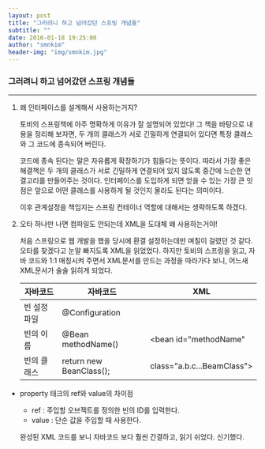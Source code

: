 ```yaml
---
layout: post
title: "그러려니 하고 넘어갔던 스프링 개념들"
subtitle: ""
date: 2016-01-18 19:25:00
author: "smnkim"
header-img: "img/smnkim.jpg"
---
```




### 그러려니 하고 넘어갔던 스프링 개념들
----

1. 왜 인터페이스를 설계해서 사용하는거지?
 
    토비의 스프링책에 아주 명확하게 이유가 잘 설명되어 있었다! 그 책을 바탕으로 내용을 정리해 보자면, 두 개의 클래스가 서로 긴밀하게 연결되어 있다면 특정 클래스와 그 코드에 종속되어 버린다.
    
    코드에 종속 된다는 말은 자유롭게 확장하기가 힘들다는 뜻이다. 따라서 가장 좋은 해결책은 두 개의 클래스가 서로 긴밀하게 연결되어 있지 않도록 중간에 느슨한 연결고리를 만들어주는 것이다. 인터페이스를 도입하게 되면 얻을 수 있는 가장 큰 잇점은 앞으로 어떤 클래스를 사용하게 될 것인지 몰라도 된다는 의미이다.

    이후 관계설정을 책임지는 스프링 컨테이너 역할에 대해서는 생략하도록 하겠다.


2. 오타 하나만 나면 컴파일도 안되는데 XML을 도대체 왜 사용하는거야!
 
    처음 스프링으로 웹 개발을 했을 당시에 환결 설정하는데만 며칠이 걸렸던 것 같다. 오타를 찾겠다고 눈알 빠지도록 XML을 읽었었다. 
    하지만 토비의 스프링을 읽고, 자바 코드와 1:1 매칭시켜 주면서 XML문서를 만드는 과정을 따라가다 보니, 어느새 XML문서가 술술 읽히게 되었다.

    자바코드 |자바코드 | XML
    ----------|----------|-----------
    빈 설정 파일|@Configuration| <beans>
    빈의 이름|@Bean methodName()| <bean id="methodName"
    빈의 클래스|return new BeanClass();| class="a.b.c...BeamClass">

+ property 태크의 ref와 value의 차이점
	+ ref : 주입할 오브젝트를 정의한 빈의 ID를 입력한다.
	+ value : 단순 값을 주입할 때 사용한다.

    완성된 XML 코드를 보니 자바코드 보다 훨씬 간결하고, 읽기 쉬었다. 신기했다.
    

